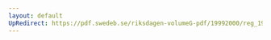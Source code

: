 ```yaml
---
layout: default
UpRedirect: https://pdf.swedeb.se/riksdagen-volumeG-pdf/19992000/reg_19992000/reg_19992000_0379.pdf
---
```


